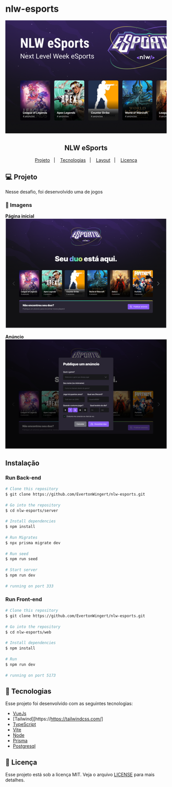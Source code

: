 # nlw-esports

<img src=".github/capa.png" alt="home" />

<h2 align="center">
   NLW eSports 
</h2>

<p align="center">
  <a href="#-projeto">Projeto</a>&nbsp;&nbsp;&nbsp;|&nbsp;&nbsp;&nbsp;
  <a href="#-tecnologias">Tecnologias</a>&nbsp;&nbsp;&nbsp;|&nbsp;&nbsp;&nbsp;
  <a href="#-Layout">Layout</a>&nbsp;&nbsp;&nbsp;|&nbsp;&nbsp;&nbsp;
  <a href="#-licença">Licença</a>
</p>

## 💻 Projeto

Nesse desafio, foi desenvolvido uma de jogos

### 📸 Imagens

**Página inicial**
<img src=".github/landing.png" alt="landing" />

**Anúncio**
<img src=".github/pub.png" alt="anúncio" />

## Instalação

### Run Back-end

```bash
# Clone this repository
$ git clone https://github.com/EvertonWingert/nlw-esports.git

# Go into the repository
$ cd nlw-esports/server

# Install dependencies
$ npm install

# Run Migrates
$ npx prisma migrate dev

# Run seed
$ npm run seed

# Start server
$ npm run dev

# running on port 333
```

### Run Front-end

```bash
# Clone this repository
$ git clone https://github.com/EvertonWingert/nlw-esports.git

# Go into the repository
$ cd nlw-esports/web

# Install dependencies
$ npm install

# Run
$ npm run dev

# running on port 5173
```

## 🚀 Tecnologias

Esse projeto foi desenvolvido com as seguintes tecnologias:

-   [VueJs](https://vuejs.org/)
-   [Tailwind][https://https://tailwindcss.com/]
-   [TypeScript](https://www.typescriptlang.org/pt/)
-   [Vite](https://vitejs.dev/)
-   [Node](https://nodejs.org/en/)
-   [Prisma](https://www.prisma.io/)
-   [Postgresql](https://www.postgresql.org/)

## 📝 Licença

Esse projeto está sob a licença MIT. Veja o arquivo [LICENSE](LICENSE) para mais detalhes.
